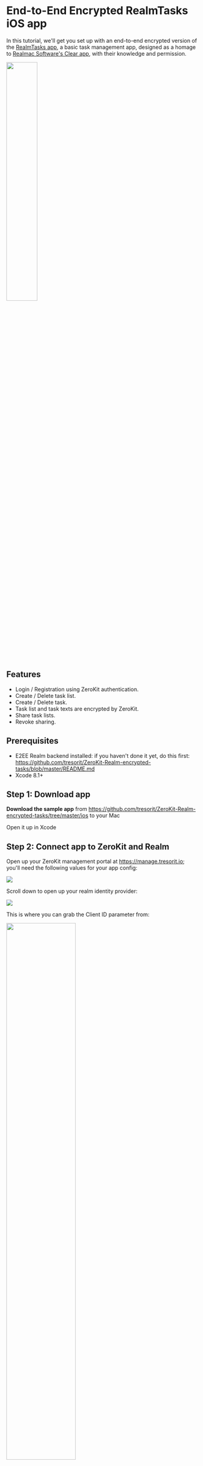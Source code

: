 # End-to-End Encrypted RealmTasks iOS app

In this tutorial, we'll get you set up with an end-to-end encrypted version of the [RealmTasks app](https://github.com/realm-demos/realm-tasks/tree/master/RealmTasks%20Apple), a basic task management app, designed as a homage to [Realmac Software's Clear app](http://realmacsoftware.com/clear), with their knowledge and permission.

<img src="/.images/ios-sample-tasks.png" width="40%">

## Features
* Login / Registration using ZeroKit authentication.
* Create / Delete task list.
* Create / Delete task.
* Task list and task texts are encrypted by ZeroKit.
* Share task lists.
* Revoke sharing.

## Prerequisites

* E2EE Realm backend installed: if you haven't done it yet, do this first: https://github.com/tresorit/ZeroKit-Realm-encrypted-tasks/blob/master/README.md
* Xcode 8.1+

## Step 1: Download app
**Download the sample app** from https://github.com/tresorit/ZeroKit-Realm-encrypted-tasks/tree/master/ios to your Mac

Open it up in Xcode

## Step 2: Connect app to ZeroKit and Realm
Open up your ZeroKit management portal at https://manage.tresorit.io; you'll need the following values for your app config:

<img src="/.images/zerokit-basic-settings.png">

Scroll down to open up your realm identity provider:

<img src="/.images/zerokit-basic-idpclientedit.png">

This is where you can grab the Client ID parameter from:

<img src="/.images/zerokit-idp-copy1.png" width="60%">

In the `RealmTasks Shared/Config.plist` file set the values for `ZeroKitAPIBaseURL`, `ZeroKitClientId`, `ZeroKitAppBackend`, `RealmPort` and `RealmHost`:

```xml
<key>RealmPort</key>
<integer>9080</integer>
<key>RealmHost</key>
<string>Your realm host, eg. 10.0.2.2</string>
<key>ZeroKitServiceURL</key>
<string>This is your Service URL https://abcde12345.api.tresorit.io</string>
<key>ZeroKitClientId</key>
<string>This is your Client ID abcde12345_fghij67890</string>
<key>ZeroKitAppBackend</key>
<string>This is your ZeroKit node backend http://10.0.2.2:3000</string>
```

# Step 3: Test-drive the app

You are now ready to **Build and Run** (**⌘R**) the app in Xcode!

## Step 3: Test-drive the app
Choose one of the latest emulator devices, for example **Google's Pixel XL**, and run the app:

<img src="/.images/ios-sample-login.png" width="40%">

Once the app started up, **REGISTER a user with a test-user-** prefix, such as **test-user-Alice**:

<img src="/.images/ios-sample-reg.png" width="40%">

**Note**: the test-user- prefix will get your user account automatically approved in your sandbox tenant. Otherwise, your new user registration will stuck without validation and won't be able to log in.

Once logged in with the user, create a new task list with the (plus) sign and tap in it:

<img src="/.images/ios-sample-tasks-empty.png" width="40%">

Open the list and add task items:

<img src="/.images/ios-sample-tasks.png" width="40%">

**These task items are now all end-to-end encrypted. Check out the tasks' titles using a Realm Object Browser**:

Browse to your Realm server's Realms list: http://localhost:9080/#!/realms and find Alice's *realmtasks* realm. Copy the link's address:

<img src="/.images/realm-dashboard-realms.png" width="80%">

Open Realm Object Browser, paste the Url into the Realm URL box and delete the highlighted part. Enter your Realm admin username & password and hit Open:

<img src="/.images/realm-browser-login.png" width="40%">

Check out the Tasks collection inside the realm, it's end-to-end encrypted!

<img src="/.images/realm-browser-e2ee.png" width="50%">

You can now log out with the → sign, create another test-user- user and share task lists with each other as in this video.
The ZeroKit SDK seamlessly handles the encryption keys for the realms.

## How the app works?

The app contains the source code of the original [RealmTasks iOS app](https://github.com/realm-demos/realm-tasks/tree/master/RealmTasks%20Apple) extended with the **Zerokit SDK**.

* The text content of the `Task` and `TaskList` objects are encrypted by ZeroKit, so unauthorized users cannot access this data.
* The `TaskListList` is shareable, so it is now possible to provide access rights for different users to handle the same task list.
* The logged in user can share his/her list with an other user. The revocation of these shares are also possible.
* The user can see two sharing lists:
  * *My Shares*: This contains the users who have access to the current user's task lists. Here sharing can be initiated by tapping the *+* button.
  * *Shared with Me*: This contains the users who shared their task lists with the current user.
* `ZeroKit`: The `ZeroKitManager` singleton provides access to a `ZeroKit` instance to handle encryption and decryption of data, and user authentication with the ZeroKit service.
* `Backend`: Most of the cryptographic operations (including invites and sharing) must be done client side by the SDK library. To provide control over these operations, and to prevent possible abuse by tampering the client, we introduced the admin API. All client initiated changes which has a permanent effect on the server has to be approved through the Admin API (typically by the server backend of the integrated app). The communication with the backend is implemented in the `Backend.swift` file.

### 3rd-party libraries used

- [ZeroKit](https://github.com/tresorit/ZeroKit-iOS-SDK): ZeroKit is a simple, breach-proof user authentication and end-to-end encryption library.
- [RealmSwift](https://github.com/realm/realm-cocoa/tree/master/RealmSwift): Realm Swift enables you to efficiently write your app’s model layer in a safe, persisted and fast way.
- [RealmLoginKit](https://github.com/realm-demos/realm-loginkit): A generic interface for logging in to Realm Mobile Platform apps.
- [Cartography](https://github.com/robb/Cartography): A declarative Auto Layout DSL for Swift.
- [SwiftLint](https://github.com/realm/SwiftLint): A tool to enforce Swift style and conventions.
